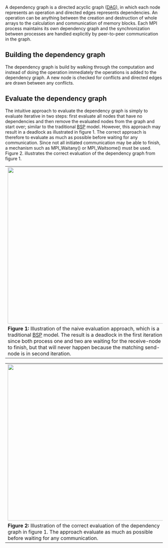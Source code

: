 A dependency graph is a directed acyclic graph ([DAG](http://en.wikipedia.org/wiki/Directed_acyclic_graph)), in which each node represents an operation and directed edges represents dependencies. An operation can be anything between the creation and destruction of whole arrays to the calculation and communication of memory blocks. Each MPI process maintains its own dependency graph and the synchronization between processes are handled explicitly by peer-to-peer communication in the graph.

## Building the dependency graph ##
The dependency graph is build by walking through the computation and instead of doing the operation immediately the operations is added to the dependency graph. A new node is checked for conflicts and directed edges are drawn between any conflicts.

## Evaluate the dependency graph ##
The intuitive approach to evaluate the dependency graph is simply to evaluate iterative in two steps: first evaluate all nodes that have no dependencies and then remove the evaluated nodes from the graph and start over; similar to the traditional [BSP](http://en.wikipedia.org/wiki/Bulk_synchronous_parallel) model.  However, this approach may result in a deadlock as illustrated in figure 1. The correct approach is therefore to evaluate as much as possible before waiting for any communication. Since not all initiated communication may be able to finish, a mechanism such as MPI\_Waitany() or MPI\_Waitsome() must be used. Figure 2. illustrates the correct evaluation of the dependency graph from figure 1.


<table width='1' border='0'>
<tr>
<blockquote><td><img src='http://sites.google.com/site/distnumpy/wikipics/DependencyGraph_Deadlock.png' width='500' /></td>
</tr>
<tr>
<td><b>Figure 1:</b> Illustration of the naive evaluation approach, which is a traditional <a href='http://en.wikipedia.org/wiki/Bulk_synchronous_parallel'>BSP</a> model. The result is a deadlock in the first iteration since both process one and two are waiting for the receive-node to finish, but that will never happen because the matching send-node is in second iteration.</td>
</tr></blockquote>

<table width='1' border='0'>
<tr>
<blockquote><td><img src='http://sites.google.com/site/distnumpy/wikipics/DependencyGraph.png' width='500' /></td>
</tr>
<tr>
<td><b>Figure 2:</b> Illustration of the correct evaluation of the dependency graph in figure 1. The approach evaluate as much as possible before waiting for any communication.</td>
</tr></blockquote>


</table>